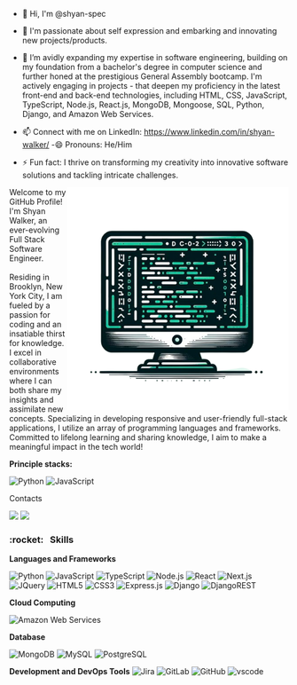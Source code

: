 - 👋 Hi, I'm @shyan-spec

 - 👀 I'm passionate about self expression and embarking and innovating new projects/products.
 - 🌱 I’m avidly expanding my expertise in software engineering, building on my foundation from a bachelor's degree in computer science and further honed at the prestigious General Assembly bootcamp. I'm actively engaging in projects - that deepen my proficiency in the latest front-end and back-end technologies, including HTML, CSS, JavaScript, TypeScript, Node.js, React.js, MongoDB, Mongoose, SQL, Python, Django, and Amazon Web Services.
 - 📫 Connect with me on LinkedIn: https://www.linkedin.com/in/shyan-walker/
  -😄 Pronouns: He/Him
 - ⚡ Fun fact: I thrive on transforming my creativity into innovative software solutions and tackling intricate challenges.
<img src="comp-img.png" min-width="400px" max-width="400px" width="400px" align="right" alt="pc">

<p align="left">
  Welcome to my GitHub Profile! <br> I'm Shyan Walker, an ever-evolving Full Stack Software Engineer. <br>
  <br> Residing in Brooklyn, New York City, I am fueled by a passion for coding and an insatiable thirst for knowledge. I excel in collaborative environments where I can both share my insights and assimilate new concepts. Specializing in developing responsive and user-friendly full-stack applications, I utilize an array of programming languages and frameworks. Committed to lifelong learning and sharing knowledge, I aim to make a meaningful impact in the tech world!
</p>

**Principle stacks:**

![Python](https://img.shields.io/badge/Python-316192?style=for-the-badge&logo=python&logoColor=white) 
![JavaScript](https://img.shields.io/badge/JavaScript-F7DF1E?style=for-the-badge&logo=javascript&logoColor=black) 


<p align="left">
  Contacts
</p>

<p align="left">
  <a href="mailto:shyanw321@gmail.com" alt="Gmail">
  <img src="https://img.shields.io/badge/-Gmail-FF0000?style=flat-square&labelColor=FF0000&logo=gmail&logoColor=white&link=(mailto:juan.cruza46@gmail.com" /></a>

  <a href="[https://www.linkedin.com/in/shyan-walker/]" alt="Linkedin">
  <img src="https://img.shields.io/badge/-Linkedin-0e76a8?style=flat-square&logo=Linkedin&logoColor=white&link=https://www.linkedin.com/in/juancruz99/" /></a>

</p>

<h3> :rocket: &nbsp; Skills</h3>


**Languages and Frameworks**


 ![Python](https://img.shields.io/badge/Python-316192?style=for-the-badge&logo=python&logoColor=white) 
 ![JavaScript](https://img.shields.io/badge/JavaScript-F7DF1E?style=for-the-badge&logo=javascript&logoColor=black)
 ![TypeScript](https://img.shields.io/badge/TypeScript-3178C6?style=for-the-badge&logo=typescript&logoColor=white)
 ![Node.js](https://img.shields.io/badge/Node.js-43853D?style=for-the-badge&logo=node-dot-js&logoColor=white)
 ![React](https://img.shields.io/badge/React-20232A?style=for-the-badge&logo=react&logoColor=61DAFB)
 ![Next.js](https://img.shields.io/badge/Next.js-000000?style=for-the-badge&logo=next.js&logoColor=white)
 ![JQuery](https://img.shields.io/badge/jQuery-0769AD?style=for-the-badge&logo=jquery&logoColor=white)
 ![HTML5](https://img.shields.io/badge/HTML5-E34F26?style=for-the-badge&logo=html5&logoColor=white)
 ![CSS3](https://img.shields.io/badge/CSS3-1572B6?style=for-the-badge&logo=css3&logoColor=white)
 ![Express.js](https://img.shields.io/badge/express.js-%23404d59.svg?style=for-the-badge&logo=express&logoColor=%2361DAFB)
 ![Django](https://img.shields.io/badge/django-%23092E20.svg?style=for-the-badge&logo=django&logoColor=white)
 ![DjangoREST](https://img.shields.io/badge/DJANGO-REST-ff1709?style=for-the-badge&logo=django&logoColor=white&color=ff1709&labelColor=gray)
 
**Cloud Computing**

![Amazon Web Services](https://img.shields.io/badge/Amazon_Web_Services-232F3E?style=for-the-badge&logo=amazon-aws&logoColor=white)

**Database**

 ![MongoDB](https://img.shields.io/badge/MongoDB-%234ea94b.svg?style=for-the-badge&logo=mongodb&logoColor=white)
 ![MySQL](https://img.shields.io/badge/MySQL-00000F?style=for-the-badge&logo=mysql&logoColor=white)
 ![PostgreSQL](https://img.shields.io/badge/PostgreSQL-316192?style=for-the-badge&logo=postgresql&logoColor=white) 


**Development and DevOps Tools**
 ![Jira](https://img.shields.io/badge/Jira-0052CC?style=for-the-badge&logo=jira&logoColor=white)
 ![GitLab](https://img.shields.io/badge/GitLab-FCA121?style=for-the-badge&logo=gitlab&logoColor=white)
 ![GitHub](https://img.shields.io/badge/GitHub-100000?style=for-the-badge&logo=github&logoColor=white) 
 ![vscode](https://img.shields.io/badge/Visual_Studio_Code-0078D4?style=for-the-badge&logo=visual%20studio%20code&logoColor=white)
